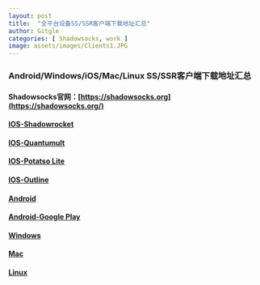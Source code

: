```yaml
---
layout: post
title:  "全平台设备SS/SSR客户端下载地址汇总"
author: Gitgle
categories: [ Shadowsocks, work ]
image: assets/images/Clients1.JPG
---
```

### Android/Windows/iOS/Mac/Linux SS/SSR客户端下载地址汇总 

#### Shadowsocks官网：[https://shadowsocks.org](https://shadowsocks.org/)

#### <i class="fa fa-apple"></i> [IOS-Shadowrocket](https://i.shadowrocket.org/)

#### <i class="fa fa-apple"></i> [IOS-Quantumult](https://q.shadowrocket.org/)

#### <i class="fa fa-apple"></i> [IOS-Potatso Lite](https://itunes.apple.com/us/app/potatso-lite/id1239860606?mt=8)

#### <i class="fa fa-apple"></i> [IOS-Outline](https://itunes.apple.com/us/app/outline-app/id1356177741)

#### <i class="fa fa-android"></i> [Android](https://github.com/shadowsocks/shadowsocks-android/releases)

#### <i class="fa fa-android"></i> [Android-Google Play](https://play.google.com/store/apps/details?id=com.github.shadowsocks)

#### <i class="fa fa-windows"></i> [Windows](https://github.com/shadowsocks/shadowsocks-windows/releases)

#### <i class="fa fa-apple"></i> [Mac](https://github.com/shadowsocks/ShadowsocksX-NG/releases/)

#### <i class="fa fa-linux"></i> [Linux](https://github.com/shadowsocks/shadowsocks-qt5/wiki)


